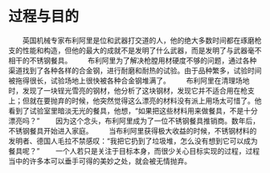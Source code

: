 # 过程与目的
　　英国机械专家布利阿里是位和武器打交道的人，他的绝大多数时间都在琢磨枪支的性能和构造，但他的最大的成就不是发明了什么武器，而是发明了与武器毫不相干的不锈钢餐具。 
　　布利阿里为了解决枪膛用材硬度不够的问题，通过各种渠道找到了各种各样的合金钢，进行耐磨和耐热的试验。由于品种繁多，试验时间被拖得很长，试验场地上很快被各种合金钢堆满了。 
　　布利阿里在清理场地时，发现了一块锃光雪亮的钢材，他分析了这块钢材，发现它并不适合用在枪支上；但就在要抛弃的时候，他突然觉得这么漂亮的材料没有派上用场太可惜了。他看到了试验室里暗淡无光的餐具，他想，“如果把这些材料用来做餐具，不是十分漂亮吗？” 
　　因为这个念头，布利阿里成为了一位不锈钢餐具推销商。数年后，不锈钢餐具开始进入家庭。 
　　当布利阿里获得极大收益的时候，不锈钢材料的发明者、德国人毛拉不禁感叹：“我把它扔到了垃圾堆，怎么没有想到它可以成为餐具呢？” 
　　一个人若只是关注于目标本身，而很少关心目标实现的过程，过程当中的许多本可以垂手可得的美妙之处，就会被无情抛弃。
 